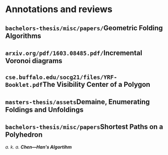 Annotations and reviews
======

`bachelors-thesis/misc/papers/`Geometric Folding Algorithms
--------

`arxiv.org/pdf/1603.08485.pdf/`Incremental Voronoi diagrams
--------

`cse.buffalo.edu/socg21/files/YRF-Booklet.pdf`The Visibility Center of a Polygon
--------

`masters-thesis/assets`Demaine, Enumerating Foldings and Unfoldings
--------

`bachelors-thesis/misc/papers`Shortest Paths on a Polyhedron
--------

_a. k. a. **Chen—Han's Algortihm**_
